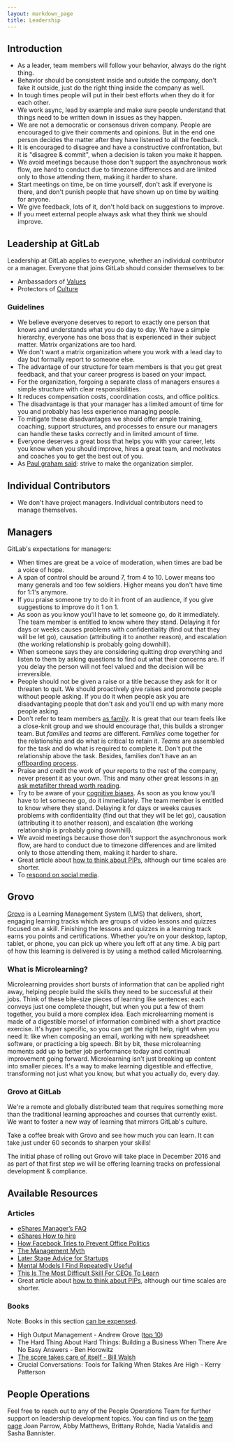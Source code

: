 ```yaml
---
layout: markdown_page
title: Leadership
---
```


## Introduction

- As a leader, team members will follow your behavior, always do the right thing.
- Behavior should be consistent inside and outside the company, don't fake it outside, just do the right thing inside the company as well.
- In tough times people will put in their best efforts when they do it for each other.
- We work async, lead by example and make sure people understand that things need to be written down in issues as they happen.
- We are not a democratic or consensus driven company. People are encouraged to give their comments and opinions. But in the end one person decides the matter after they have listened to all the feedback.
- It is encouraged to disagree and have a constructive confrontation, but it is "disagree & commit", when a decision is taken you make it happen.
- We avoid meetings because those don't support the asynchronous work flow, are hard to conduct due to timezone differences and are limited only to those attending them, making it harder to share.
- Start meetings on time, be on time yourself, don't ask if everyone is there, and don't punish people that have shown up on time by waiting for anyone.
- We give feedback, lots of it, don't hold back on suggestions to improve.
- If you meet external people always ask what they think we should improve.

## Leadership at GitLab

Leadership at GitLab applies to everyone, whether an individual contributor or a manager.  Everyone that joins GitLab should consider themselves to be:

- Ambassadors of [Values](https://about.gitlab.com/handbook/#values)
- Protectors of [Culture](https://about.gitlab.com/culture/)

### Guidelines

 - We believe everyone deserves to report to exactly one person that knows and        understands what you do day to day. We have a simple hierarchy, everyone has one boss that is experienced in their subject matter. Matrix organizations are too hard.
 - We don't want a matrix organization where you work with a lead day to day but formally report to someone else.
 - The advantage of our structure for team members is that you get great feedback, and that your career progress is based on your impact.
 - For the organization, forgoing a separate class of managers ensures a simple structure with clear responsibilities.
 - It reduces compensation costs, coordination costs, and office politics.
 - The disadvantage is that your manager has a limited amount of time for you and probably has less experience managing people.
 - To mitigate these disadvantages we should offer ample training, coaching, support structures, and processes to ensure our managers can handle these tasks correctly and in limited amount of time.
 - Everyone deserves a great boss that helps you with your career, lets you know when you should improve, hires a great team, and motivates and coaches you to get the best out of you.
 - As [Paul graham said](https://twitter.com/paulg/status/802102152319606784): strive to make the organization simpler.

## Individual Contributors

 - We don't have project managers. Individual contributors need to manage themselves.


## Managers

GitLab's expectations for managers:

 - When times are great be a voice of moderation, when times are bad be a voice of hope.
 - A span of control should be around 7, from 4 to 10. Lower means too many generals and too few soldiers. Higher means you don't have time for 1:1's anymore.
  - If you praise someone try to do it in front of an audience, if you give suggestions to improve do it 1 on 1.
  - As soon as you know you'll have to let someone go, do it immediately. The team member is entitled to know where they stand. Delaying it for days or weeks causes problems with confidentiality (find out that they will be let go), causation (attributing it to another reason), and escalation (the working relationship is probably going downhill).
  - When someone says they are considering quitting drop everything and listen to them by asking questions to find out what their concerns are. If you delay the person will not feel valued and the decision will be irreversible.
  - People should not be given a raise or a title because they ask for it or threaten to quit. We should proactively give raises and promote people without people asking. If you do it when people ask you are disadvantaging people that don't ask and you'll end up with many more people asking.
  - Don't refer to team members [as family](https://hbr.org/2014/06/your-company-is-not-a-family). It is great that our team feels like a close-knit group and we should encourage that, this builds a stronger team. But _families_ and _teams_ are different. _Families_ come together for the relationship and do what is critical to retain it. _Teams_ are assembled for the task and do what is required to complete it. Don't put the relationship above the task. Besides, families don't have an an [offboarding process](https://about.gitlab.com/handbook/offboarding/).
  - Praise and credit the work of your reports to the rest of the company, never present it as your own. This and many other great lessons in [an ask metafilter thread worth reading](http://ask.metafilter.com/300002/My-best-manager-did-this).
  - Try to be aware of your [cognitive biases](https://betterhumans.coach.me/cognitive-bias-cheat-sheet-55a472476b18).
  As soon as you know you'll have to let someone go, do it immediately. The team member is entitled to know where they stand. Delaying it for days or weeks causes problems with confidentiality (find out that they will be let go), causation (attributing it to another reason), and escalation (the working relationship is probably going downhill).
 - We avoid meetings because those don't support the asynchronous work flow, are hard to conduct due to timezone differences and are limited only to those attending them, making it harder to share.
 - Great article about [how to think about PIPs](https://mfbt.ca/how-i-talk-to-leaders-about-firing-people-8149dfcb035b), although our time scales are shorter.
 - To [respond on social media](https://about.gitlab.com/handbook/marketing/social-media-guidelines/).


## Grovo

[Grovo](https://www.grovo.com/) is a Learning Management System (LMS) that delivers, short, engaging learning tracks which are groups of video lessons and quizzes focused on a skill. Finishing the lessons and quizzes in a learning track earns you points and certifications. Whether you're on your desktop, laptop, tablet, or phone, you can pick up where you left off at any time. A big part of how this learning is delivered is by using a method called Microlearning.

### What is Microlearning?

Microlearning provides short bursts of information that can be applied right away, helping people build the skills they need to be successful at their jobs.
Think of these bite-size pieces of learning like sentences: each conveys just one complete thought, but when you put a few of them together, you build a more complex idea.
Each microlearning moment is made of a digestible morsel of information combined with a short practice exercise.
It's hyper specific, so you can get the right help, right when you need it: like when composing an email, working with new spreadsheet software, or practicing a big speech.
Bit by bit, these microlearning moments add up to better job performance today and continual improvement going forward.
Microlearning isn't just breaking up content into smaller pieces.
It's a way to make learning digestible and effective, transforming not just what you know, but what you actually do, every day.


### Grovo at GitLab

We're a remote and globally distributed team that requires something more than the traditional learning approaches and courses that currently exist. We want to foster a new way of learning that mirrors GitLab's culture.


Take a coffee break with Grovo and see how much you can learn.  It can take just under 60 seconds to sharpen your skills!


The initial phase of rolling out Grovo will take place in December 2016 and as part of that first step we will be offering learning tracks on professional development & compliance.


## Available Resources

### Articles

- [eShares Manager’s FAQ](https://readthink.com/a-managers-faq-35858a229f84)
- [eShares How to hire](https://blog.esharesinc.com/how-to-hire-34f4ded5f176)
- [How Facebook Tries to Prevent Office Politics](https://hbr.org/2016/06/how-facebook-tries-to-prevent-office-politics)
- [The Management Myth](http://www.theatlantic.com/magazine/archive/2006/06/the-management-myth/304883/)
- [Later Stage Advice for Startups](http://themacro.com/articles/2016/07/later-stage-advice-for-startups/)
- [Mental Models I Find Repeatedly Useful](https://medium.com/@yegg/mental-models-i-find-repeatedly-useful-936f1cc405d)
- [This Is The Most Difficult Skill For CEOs To Learn](http://www.businessinsider.com/whats-the-most-difficult-ceo-skill-managing-your-own-psychology-2011-4)
 - Great article about [how to think about PIPs](https://mfbt.ca/how-i-talk-to-leaders-about-firing-people-8149dfcb035b), although our time scales are shorter.

### Books

Note: Books in this section [can be expensed](https://about.gitlab.com/handbook/#spending-company-money).
- High Output Management - Andrew Grove ([top 10](https://getlighthouse.com/blog/andy-grove-quotes-leadership-high-output-management/))
- The Hard Thing About Hard Things: Building a Business When There Are No Easy Answers - Ben Horowitz
- [The score takes care of itself - Bill Walsh](http://coachjacksonspages.com/The%20Score%20Takes%20Care.pdf)
- Crucial Conversations: Tools for Talking When Stakes Are High - Kerry Patterson


## People Operations

Feel free to reach out to any of the People Operations Team for further support on leadership development topics.  You can find us on the [team page](https://about.gitlab.com/team/) Joan Parrow, Abby Matthews, Brittany Rohde, Nadia Vatalidis and Sasha Bannister.
